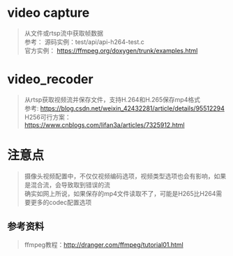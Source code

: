 # video capture
> 从文件或rtsp流中获取帧数据  
> 参考： 源码实例：test/api/api-h264-test.c  
> 官方实例： https://ffmpeg.org/doxygen/trunk/examples.html  

# video_recoder
> 从rtsp获取视频流并保存文件，支持H.264和H.265保存mp4格式  
> 参考: https://blog.csdn.net/weixin_42432281/article/details/95512294  
> H256可行方案：https://www.cnblogs.com/lifan3a/articles/7325912.html  

# 注意点
> 摄像头视频配置中，不仅仅视频编码选项，视频类型选项也会有影响，如果是混合流，会导致取到错误的流  
> 确实如网上所说，如果保存的mp4文件读取不了，可能是H265比H264需要更多的codec配置选项  

## 参考资料
> ffmpeg教程：http://dranger.com/ffmpeg/tutorial01.html  